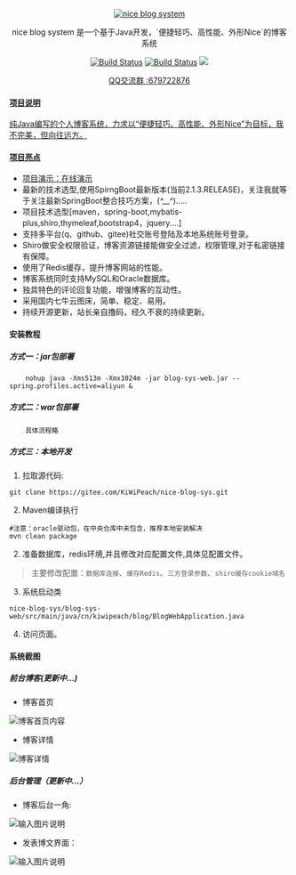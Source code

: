 <p align=center>
  <a href="http://www.kiwipeach.cn">
    <img src="https://images.gitee.com/uploads/images/2019/0329/012240_a69e0cc1_1387578.png" alt="nice blog system">
  </a>
</p>
<p align=center>
  nice blog system 是一个基于Java开发，`便捷轻巧、高性能、外形Nice`的博客系统
</p>

<p align="center">
  <a href="https://gitee.com/KiWiPeach/nice-blog-sys"><img alt="Build Status" src="https://img.shields.io/hexpm/l/plug.svg"></a>
    <a href="https://gitee.com/KiWiPeach/nice-blog-sys"><img alt="Build Status" src="
https://img.shields.io/shippable/5444c5ecb904a4b21567b0ff.svg"></a>
<a target="_blank" href="https://www.oracle.com/technetwork/java/javase/downloads/index.html">
		<img src="https://img.shields.io/badge/JDK-1.8+-green.svg" ></img>
	</a>

</p>
<p align="center">
 <a href="javascript:;">QQ交流群 :679722876</p>
</p>


#### 项目说明
 纯Java编写的个人博客系统，力求以“便捷轻巧、高性能、外形Nice”为目标，我不完美，但向往远方。

#### 项目亮点
- 项目演示：[在线演示](http://www.kiwipeach.cn) 
- 最新的技术选型,使用SpirngBoot最新版本(当前2.1.3.RELEASE)，关注我就等于关注最新SpringBoot整合技巧方案，(*^__^*).....
- 项目技术选型[maven，spring-boot,mybatis-plus,shiro,thymeleaf,bootstrap4，jquery....]
- 支持多平台(q、github、gitee)社交账号登陆及本地系统账号登录。
- Shiro做安全权限验证，博客资源链接能做安全过滤，权限管理,对于私密链接有保障。
- 使用了Redis缓存，提升博客网站的性能。
- 博客系统同时支持MySQL和Oracle数据库。
- 独具特色的评论回复功能，增强博客的互动性。
- 采用国内七牛云图床，简单、稳定、易用。
- 持续开源更新，站长亲自撸码，经久不衰的持续更新。


#### 安装教程


##### 方式一：jar包部署
```shell
    nohup java -Xms513m -Xmx1024m -jar blog-sys-web.jar --spring.profiles.active=aliyun &
```

##### 方式二：war包部署
```shell
    具体流程略
```
##### 方式三：本地开发

1. 拉取源代码:
```shell
git clone https://gitee.com/KiWiPeach/nice-blog-sys.git
```

2. Maven编译执行
```shell
#注意：oracle驱动包，在中央仓库中未包含，推荐本地安装解决
mvn clean package
```

2. 准备数据库，redis环境,并且修改对应配置文件,具体见配置文件。
> 主要修改配置：`数据库连接`、`缓存Redis`、`三方登录参数`、`shiro缓存cookie域名`


3. 系统启动类
``` shell
nice-blog-sys/blog-sys-web/src/main/java/cn/kiwipeach/blog/BlogWebApplication.java
```

4. 访问页面。



#### 系统截图

##### 前台博客(更新中...)

- 博客首页

![博客首页内容](http://img.kiwipeach.cn/1f86a039ad9109d9bb175f20d9cb6d5b.png)

- 博客详情

![博客详情](https://images.gitee.com/uploads/images/2019/0329/012203_59856321_1387578.png)


##### 后台管理（更新中...）

- 博客后台一角:

![输入图片说明](https://images.gitee.com/uploads/images/2018/1127/113125_8043f6a4_1387578.png "屏幕截图.png")

- 发表博文界面：

![输入图片说明](https://images.gitee.com/uploads/images/2018/1209/113059_fa9be492_1387578.png "XSXZ(]B3KJPS6K6[71}S266.png")
